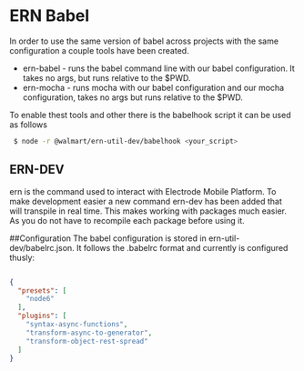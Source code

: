 ERN Babel
===
In order to use the same version of babel across projects with the same configuration a couple tools have been created.

* ern-babel - runs the babel command line with our babel configuration. It takes no args, but runs relative to the $PWD.
* ern-mocha - runs mocha with our babel configuration and our mocha configuration, takes no args but runs relative to the $PWD.

To enable thest tools and other there is the babelhook script it can be used as follows
```sh
 $ node -r @walmart/ern-util-dev/babelhook <your_script>
```



## ERN-DEV
ern is the command used to interact with Electrode Mobile Platform.   To make development easier a new command ern-dev 
has been added that will transpile in real time.  This makes working with packages much easier.  As you do not have
to recompile each package before using it.



##Configuration
The babel configuration is stored in ern-util-dev/babelrc.json.  It follows the .babelrc format and currently is 
configured thusly:
```json

{
  "presets": [
    "node6"
  ],
  "plugins": [
    "syntax-async-functions",
    "transform-async-to-generator",
    "transform-object-rest-spread"
  ]
}

```

